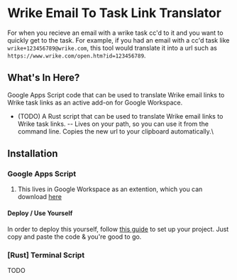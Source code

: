# Wrike Email To Task Link Translator

For when you recieve an email with a wrike task cc'd to it and you want to quickly get to the task.
For example, if you had an email with a cc'd task like `wrike+123456789@wrike.com`, this tool would translate it into a url
such as `https://www.wrike.com/open.htm?id=123456789`.


## What's In Here?
Google Apps Script code that can be used to translate Wrike email links to Wrike task links as an active add-on for Google Workspace.
- (TODO) A Rust script that can be used to translate Wrike email links to Wrike task links.
-- Lives on your path, so you can use it from the command line. Copies the new url to your clipboard automatically.\


## Installation
### Google Apps Script
1. This lives in Google Workspace as an extention, which you can download [here](https://workspace.google.com/marketplace/app/wrik)

#### Deploy / Use Yourself
In order to deploy this yourself, follow [this guide](https://developers.google.com/workspace/add-ons/quickstart/cats-quickstart) 
to set up your project. Just copy and paste the code & you're good to go.


### [Rust] Terminal Script
TODO

